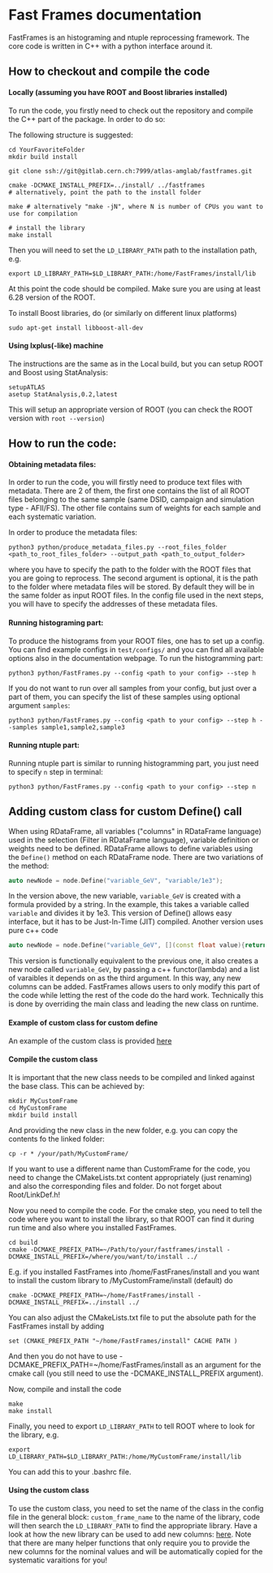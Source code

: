 # Fast Frames documentation

FastFrames is an histograming and ntuple reprocessing framework. The core code is written in C++ with a python interface around it.

## How to checkout and compile the code

#### Locally (assuming you have ROOT and Boost libraries installed)

To run the code, you firstly need to check out the repository and compile the C++ part of the package. In order to do so:

The following structure is suggested:
```
cd YourFavoriteFolder
mkdir build install

git clone ssh://git@gitlab.cern.ch:7999/atlas-amglab/fastframes.git

cmake -DCMAKE_INSTALL_PREFIX=../install/ ../fastframes
# alternatively, point the path to the install folder

make # alternatively "make -jN", where N is number of CPUs you want to use for compilation

# install the library
make install
```

Then you will need to set the `LD_LIBRARY_PATH` path to the installation path, e.g.

```
export LD_LIBRARY_PATH=$LD_LIBRARY_PATH:/home/FastFrames/install/lib
```

At this point the code should be compiled. Make sure you are using at least 6.28 version of the ROOT.

To install Boost libraries, do (or similarly on different linux platforms)
```
sudo apt-get install libboost-all-dev
```

#### Using lxplus(-like) machine
The instructions are the same as in the Local build, but you can setup ROOT and Boost using StatAnalysis:
```
setupATLAS
asetup StatAnalysis,0.2,latest
```

This will setup an appropriate version of ROOT (you can check the ROOT version with `root --version`)



## How to run the code:

#### Obtaining metadata files:

In order to run the code, you will firstly need to produce text files with metadata. There are 2 of them, the first one contains the list of all ROOT files belonging to the same sample (same DSID, campaign and simulation type - AFII/FS).
The other file contains sum of weights for each sample and each systematic variation.

In order to produce the metadata files:

```
python3 python/produce_metadata_files.py --root_files_folder <path_to_root_files_folder> --output_path <path_to_output_folder>
```

where you have to specify the path to the folder with the ROOT files that you are going to reprocess. The second argument is optional, it is the path to the folder where metadata files will be stored.
By default they will be in the same folder as input ROOT files. In the config file used in the next steps, you will have to specify the addresses of these metadata files.

#### Running histograming part:

To produce the histograms from your ROOT files, one has to set up a config. You can find example configs in ```test/configs/``` and you can find all available options also in the documentation webpage.
To run the histogramming part:

```
python3 python/FastFrames.py --config <path to your config> --step h
```

If you do not want to run over all samples from your config, but just over a part of them, you can specify the list of these samples using optional argument ```samples```:

```
python3 python/FastFrames.py --config <path to your config> --step h --samples sample1,sample2,sample3
```

#### Running ntuple part:

Running ntuple part is similar to running histogramming part, you just need to specify ```n``` step in terminal:

```
python3 python/FastFrames.py --config <path to your config> --step n
```

## Adding custom class for custom Define() call

When using RDataFrame, all variables ("columns" in RDataFrame language) used in the selection (Filter in RDataFrame language), variable definition or weights need to be defined.
RDataFrame allows to define variables using the `Define()` method on each RDataFrame node. There are two variations of the method:

```c++
auto newNode = node.Define("variable_GeV", "variable/1e3");
```

In the version above, the new variable, `variable_GeV` is created with a formula provided by a string. In the example, this takes a variable called `variable` and divides it by 1e3.
This version of Define() allows easy interface, but it has to be Just-In-Time (JIT) compiled.
Another version uses pure c++ code
```c++
auto newNode = node.Define("variable_GeV", [](const float value){return value/1e3}, {"variable"});
```

This version is functionally equivalent to the previous one, it also creates a new node called `variable_GeV`, by passing a c++ functor(lambda) and a list of varaibles it depends on as the third argument.
In this way, any new columns can be added. FastFrames allows users to only modify this part of the code while letting the rest of the code do the hard work.
Technically this is done by overriding the main class and leading the new class on runtime.

#### Example of custom class for custom define
An example of the custom class is provided [here](https://gitlab.cern.ch/atlas-amglab/fastframes/-/tree/main/examples/CustomVariables?ref_type=heads) 

#### Compile the custom class
It is important that the new class needs to be compiled and linked against the base class.
This can be achieved by:
```
mkdir MyCustomFrame
cd MyCustomFrame
mkdir build install
```

And providing the new class in the new folder, e.g. you can copy the contents fo the linked folder:
```
cp -r * /your/path/MyCustomFrame/
```
If you want to use a different name than CustomFrame for the code, you need to change the CMakeLists.txt content appropriately (just renaming) and also the corresponding files and folder. Do not forget about Root/LinkDef.h!

Now you need to compile the code. For the cmake step, you need to tell the code where you want to install the library, so that ROOT can find it during run time and also where you installed FastFrames.
```
cd build
cmake -DCMAKE_PREFIX_PATH=~/Path/to/your/fastframes/install -DCMAKE_INSTALL_PREFIX=/where/you/want/to/install ../
```
E.g. if you installed FastFrames into /home/FastFranes/install and you want to install the custom library to /MyCustomFrame/install (default) do

```
cmake -DCMAKE_PREFIX_PATH=~/home/FastFrames/install -DCMAKE_INSTALL_PREFIX=../install ../
```

You can also adjust the CMakeLists.txt file to put the absolute path for the FastFrames install by adding

```
set (CMAKE_PREFIX_PATH "~/home/FastFrames/install" CACHE PATH )
```
And then you do not have to use -DCMAKE_PREFIX_PATH=~/home/FastFrames/install as an argument for the cmake call (you still need to use the -DCMAKE_INSTALL_PREFIX argument).

Now, compile and install the code

```
make
make install
```
Finally, you need to export `LD_LIBRARY_PATH` to tell ROOT where to look for the library, e.g.

```
export LD_LIBRARY_PATH=$LD_LIBRARY_PATH:/home/MyCustomFrame/install/lib
```
You can add this to your .bashrc file.

#### Using the custom class
To use the custom class, you need to set the name of the class in the config file in the general block: `custom_frame_name` to the name of the library, code will then search the `LD_LIBRARY_PATH` to find the appropriate library.
Have a look at how the new library can be used to add new columns: [here](https://gitlab.cern.ch/atlas-amglab/fastframes/-/blob/main/examples/CustomVariables/Root/CustomFrame.cc?ref_type=heads).
Note that there are many helper functions that only require you to provide the new columns for the nominal values and will be automatically copied for the systematic varaitions for you!
